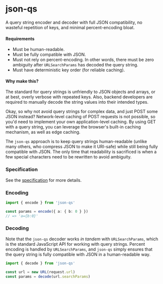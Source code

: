 # json-qs

A query string encoder and decoder with full JSON compatibility, no wasteful repetition of keys, and minimal percent-encoding bloat.

#### Requirements

- Must be human-readable.
- Must be fully compatible with JSON.
- Must not rely on percent-encoding. In other words, there must be zero ambiguity after `URLSearchParams` has decoded the query string.
- Must have deterministic key order (for reliable caching).

#### Why make this?

The standard for query strings is unfriendly to JSON objects and arrays, or at best, overly verbose with repeated keys. Also, backend developers are required to manually decode the string values into their intended types.

Okay, so why not avoid query strings for complex data, and just POST some JSON instead? Network-level caching of POST requests is not possible, so you'd need to implement your own application-level caching. By using GET with a query string, you can leverage the browser's built-in caching mechanism, as well as edge caching.

The `json-qs` approach is to keep query strings human-readable (unlike many others, who compress JSON to make it URI-safe) while still being fully compatible with JSON. The only time that readability is sacrificed is when a few special characters need to be rewritten to avoid ambiguity.

### Specification

See the [specification](./spec.md) for more details.

### Encoding

```ts
import { encode } from 'json-qs'

const params = encode({ a: { b: 0 } })
// => 'a={b:0}'
```

### Decoding

Note that the `json-qs` decoder works _in tandem_ with `URLSearchParams`, which is the standard JavaScript API for working with query strings. Percent encoding is handled by `URLSearchParams`, and `json-qs` simply ensures that the query string is fully compatible with JSON in a human-readable way.

```ts
import { decode } from 'json-qs'

const url = new URL(request.url)
const params = decode(url.searchParams)
```
